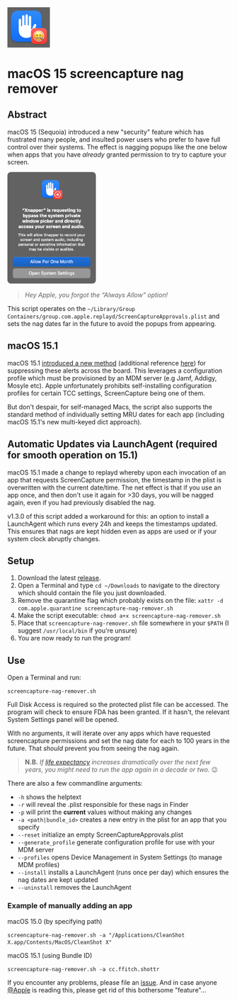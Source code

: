 <img src="./icon.png" width="96" />

# macOS 15 screencapture nag remover

## Abstract

macOS 15 (Sequoia) introduced a new "security" feature which has frustrated many people, and insulted power users who prefer to have full control over their systems. The effect is nagging popups like the one below when apps that you have _already_ granted permission to try to capture your screen.

<img src="./sample.png" width="200" alt="nag image" />

> _Hey Apple, you forgot the “Always Allow” option!_

This script operates on the `~/Library/Group Containers/group.com.apple.replayd/ScreenCaptureApprovals.plist` and sets the nag dates far in the future to avoid the popups from appearing.

## macOS 15.1

macOS 15.1 [introduced a new method][5] (additional reference [here][6]) for suppressing these alerts across the board. This leverages a configuration profile which must be provisioned by an MDM server (e.g Jamf, Addigy, Mosyle etc). Apple unfortunately prohibits self-installing configuration profiles for certain TCC settings, ScreenCapture being one of them.

But don't despair, for self-managed Macs, the script also supports the standard method of individually setting MRU dates for each app (including macOS 15.1's new multi-keyed dict approach).

## Automatic Updates via LaunchAgent (required for smooth operation on 15.1)

macOS 15.1 made a change to replayd whereby upon each invocation of an app that requests ScreenCapture permission, the timestamp in the plist is overwritten with the current date/time. The net effect is that if you use an app once, and then don't use it again for >30 days, you will be nagged again, even if you had previously disabled the nag.

v1.3.0 of this script added a workaround for this: an option to install a LaunchAgent which runs every 24h and keeps the timestamps updated. This ensures that nags are kept hidden even as apps are used or if your system clock abruptly changes.

## Setup

1. Download the latest [release][4].
2. Open a Terminal and type `cd ~/Downloads` to navigate to the directory which should contain the file you just downloaded.
3. Remove the quarantine flag which probably exists on the file: `xattr -d com.apple.quarantine screencapture-nag-remover.sh`
4. Make the script executable: `chmod a+x screencapture-nag-remover.sh`
5. Place that `screencapture-nag-remover.sh` file somewhere in your `$PATH` (I suggest `/usr/local/bin` if you're unsure)
6. You are now ready to run the program!

## Use

Open a Terminal and run:

```
screencapture-nag-remover.sh
```

Full Disk Access is required so the protected plist file can be accessed. The program will check to ensure FDA has been granted. If it hasn't, the relevant System Settings panel will be opened.

With no arguments, it will iterate over any apps which have requested screencapture permissions and set the nag date for each to 100 years in the future. That _should_ prevent you from seeing the nag again.

> **N.B.** _If [life expectancy][1] increases dramatically over the next few years, you might need to run the app again in a decade or two._ 😉

There are also a few commandline arguments:

- `-h` shows the helptext
- `-r` will reveal the .plist responsible for these nags in Finder
- `-p` will print the **current** values without making any changes
- `-a <path|bundle_id>` creates a new entry in the plist for an app that you specify
- `--reset` initialize an empty ScreenCaptureApprovals.plist
- `--generate_profile` generate configuration profile for use with your MDM server
- `--profiles` opens Device Management in System Settings (to manage MDM profiles)
- `--install` installs a LaunchAgent (runs once per day) which ensures the nag dates are kept updated
- `--uninstall` removes the LaunchAgent

### Example of manually adding an app

macOS 15.0 (by specifying path)
```
screencapture-nag-remover.sh -a "/Applications/CleanShot X.app/Contents/MacOS/CleanShot X"
```

macOS 15.1 (using Bundle ID)
```
screencapture-nag-remover.sh -a cc.ffitch.shottr
```

If you encounter any problems, please file an [issue][3]. And in case anyone [@Apple][2] is reading this, please get rid of this bothersome "feature"...


[1]: https://data.worldbank.org/indicator/SP.DYN.LE00.IN
[2]: https://github.com/apple
[3]: https://github.com/luckman212/screencapture-nag-remover/issues
[4]: https://github.com/luckman212/screencapture-nag-remover/releases
[5]: https://developer.apple.com/documentation/macos-release-notes/macos-15_1-release-notes#New-Features
[6]: https://github.com/apple/device-management/blob/b6202ca2fbd31286a52eb160b67a4db7b4fe1f1f/mdm/profiles/com.apple.applicationaccess.yaml#L3546
